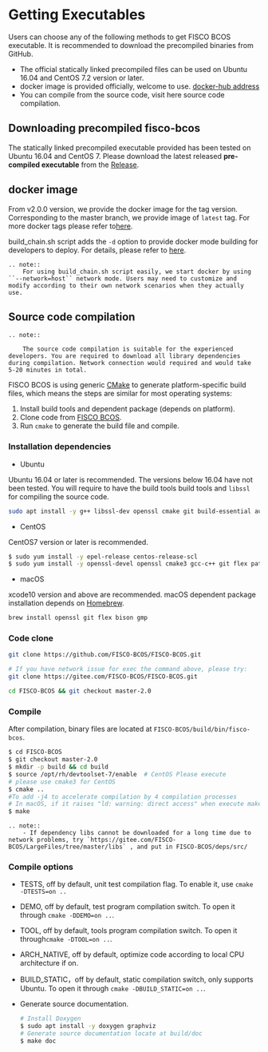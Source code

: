 # Getting Executables

Users can choose any of the following methods to get FISCO BCOS executable. It is recommended to download the precompiled binaries from GitHub.

- The official statically linked precompiled files can be used on Ubuntu 16.04 and CentOS 7.2 version or later.
- docker image is provided officially, welcome to use. [docker-hub address](https://hub.docker.com/r/fiscoorg/fiscobcos)
- You can compile from the source code, visit here source code compilation.

## Downloading precompiled fisco-bcos

The statically linked precompiled executable provided has been tested on Ubuntu 16.04 and CentOS 7. Please download the latest released **pre-compiled executable** from the [Release](https://github.com/FISCO-BCOS/FISCO-BCOS/releases).

## docker image

From v2.0.0 version, we provide the docker image for the tag version. Corresponding to the master branch, we provide image of `latest` tag. For more docker tags please refer to[here](https://hub.docker.com/r/fiscoorg/fiscobcos/tags).

build_chain.sh script adds the `-d` option to provide docker mode building for developers to deploy. For details, please refer to [here](../manual/build_chain.html#id4).

```eval_rst
.. note::
    For using build_chain.sh script easily, we start docker by using ``--network=host`` network mode. Users may need to customize and modify according to their own network scenarios when they actually use.

```

## Source code compilation

```eval_rst
.. note::

    The source code compilation is suitable for the experienced developers. You are required to download all library dependencies during compilation. Network connection would required and would take 5-20 minutes in total.
```

FISCO BCOS is using generic [CMake](https://cmake.org) to generate platform-specific build files, which means the steps are similar for most operating systems:
1.	Install build tools and dependent package (depends on platform).
2.	Clone code from [FISCO BCOS][FSICO-BCOS-GitHub].
3.	Run `cmake` to generate the build file and compile.

### Installation dependencies

- Ubuntu

Ubuntu 16.04 or later is recommended. The versions below 16.04 have not been tested. You will require to have the build tools build tools and `libssl` for compiling the source code.

```bash
sudo apt install -y g++ libssl-dev openssl cmake git build-essential autoconf texinfo flex patch bison libgmp-dev zlib1g-dev
```

- CentOS

CentOS7 version or later is recommended.

```bash
$ sudo yum install -y epel-release centos-release-scl
$ sudo yum install -y openssl-devel openssl cmake3 gcc-c++ git flex patch bison gmp-static devtoolset-7
```

- macOS

xcode10 version and above are recommended. macOS dependent package installation depends on [Homebrew](https://brew.sh/).

```bash
brew install openssl git flex bison gmp
```

### Code clone

```bash
git clone https://github.com/FISCO-BCOS/FISCO-BCOS.git

# If you have network issue for exec the command above, please try:
git clone https://gitee.com/FISCO-BCOS/FISCO-BCOS.git

cd FISCO-BCOS && git checkout master-2.0
```

### Compile

After compilation, binary files are located at `FISCO-BCOS/build/bin/fisco-bcos`.

```bash
$ cd FISCO-BCOS
$ git checkout master-2.0
$ mkdir -p build && cd build
$ source /opt/rh/devtoolset-7/enable  # CentOS Please execute
# please use cmake3 for CentOS
$ cmake ..
#To add -j4 to accelerate compilation by 4 compilation processes
# In macOS, if it raises "ld: warning: direct access" when execute make command, please ignore it
$ make
```

```eval_rst
.. note::
    - If dependency libs cannot be downloaded for a long time due to network problems, try `https://gitee.com/FISCO-BCOS/LargeFiles/tree/master/libs` , and put in FISCO-BCOS/deps/src/
```

### Compile options

- TESTS, off by default, unit test compilation flag. To enable it, use `cmake -DTESTS=on ..`
- DEMO, off by default, test program compilation switch. To open it through `cmake -DDEMO=on ..`.
- TOOL, off by default, tools program compilation switch. To open it through`cmake -DTOOL=on ..`.
- ARCH_NATIVE, off by default, optimize code according to local CPU architecture if on.
- BUILD_STATIC，off by default, static compilation switch, only supports Ubuntu. To open it through `cmake -DBUILD_STATIC=on ..`.

- Generate source documentation.

    ```bash
    # Install Doxygen
    $ sudo apt install -y doxygen graphviz
    # Generate source documentation locate at build/doc
    $ make doc
    ```

[FSICO-BCOS-GitHub]:https://github.com/FISCO-BCOS/FISCO-BCOS/tree/master-2.0
